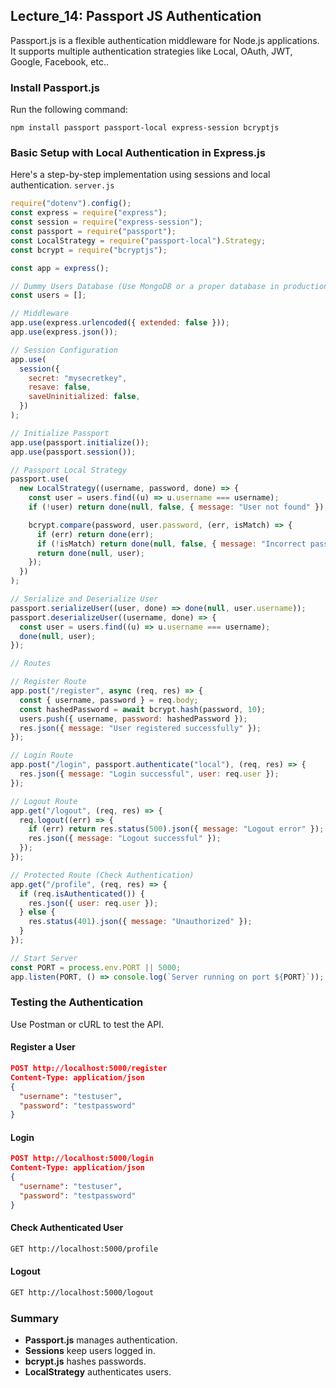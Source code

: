 ## Lecture_14: Passport JS Authentication

Passport.js is a flexible authentication middleware for Node.js applications. It supports multiple authentication strategies like Local, OAuth, JWT, Google, Facebook, etc..

### Install Passport.js
Run the following command:
```ls
npm install passport passport-local express-session bcryptjs
```

### Basic Setup with Local Authentication in Express.js
Here's a step-by-step implementation using sessions and local authentication.
`server.js`
```js
require("dotenv").config();
const express = require("express");
const session = require("express-session");
const passport = require("passport");
const LocalStrategy = require("passport-local").Strategy;
const bcrypt = require("bcryptjs");

const app = express();

// Dummy Users Database (Use MongoDB or a proper database in production)
const users = [];

// Middleware
app.use(express.urlencoded({ extended: false }));
app.use(express.json());

// Session Configuration
app.use(
  session({
    secret: "mysecretkey",
    resave: false,
    saveUninitialized: false,
  })
);

// Initialize Passport
app.use(passport.initialize());
app.use(passport.session());

// Passport Local Strategy
passport.use(
  new LocalStrategy((username, password, done) => {
    const user = users.find((u) => u.username === username);
    if (!user) return done(null, false, { message: "User not found" });

    bcrypt.compare(password, user.password, (err, isMatch) => {
      if (err) return done(err);
      if (!isMatch) return done(null, false, { message: "Incorrect password" });
      return done(null, user);
    });
  })
);

// Serialize and Deserialize User
passport.serializeUser((user, done) => done(null, user.username));
passport.deserializeUser((username, done) => {
  const user = users.find((u) => u.username === username);
  done(null, user);
});

// Routes

// Register Route
app.post("/register", async (req, res) => {
  const { username, password } = req.body;
  const hashedPassword = await bcrypt.hash(password, 10);
  users.push({ username, password: hashedPassword });
  res.json({ message: "User registered successfully" });
});

// Login Route
app.post("/login", passport.authenticate("local"), (req, res) => {
  res.json({ message: "Login successful", user: req.user });
});

// Logout Route
app.get("/logout", (req, res) => {
  req.logout((err) => {
    if (err) return res.status(500).json({ message: "Logout error" });
    res.json({ message: "Logout successful" });
  });
});

// Protected Route (Check Authentication)
app.get("/profile", (req, res) => {
  if (req.isAuthenticated()) {
    res.json({ user: req.user });
  } else {
    res.status(401).json({ message: "Unauthorized" });
  }
});

// Start Server
const PORT = process.env.PORT || 5000;
app.listen(PORT, () => console.log(`Server running on port ${PORT}`));
```

### Testing the Authentication
Use Postman or cURL to test the API.

#### Register a User
```json
POST http://localhost:5000/register
Content-Type: application/json
{
  "username": "testuser",
  "password": "testpassword"
}
```

#### Login
```json
POST http://localhost:5000/login
Content-Type: application/json
{
  "username": "testuser",
  "password": "testpassword"
}
```

#### Check Authenticated User
```sh
GET http://localhost:5000/profile
```

#### Logout
```sh
GET http://localhost:5000/logout
```

### Summary
- **Passport.js** manages authentication.
- **Sessions** keep users logged in.
- **bcrypt.js** hashes passwords.
- **LocalStrategy** authenticates users.